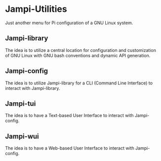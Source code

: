 # Jampi-Utilities
Just another menu for Pi configuration of a GNU Linux system.


## Jampi-library
The idea is to utilize a central location for configuration and customization of GNU Linux with GNU bash conventions and dynamic API generation.

## Jampi-config
The idea is to utilize Jampi-library for a CLI (Command Line Interface) to interact with Jampi-library.

## Jampi-tui
The idea is to have a Text-based User Interface to interact with Jampi-config.

## Jampi-wui
The idea is to have a Web-based User Interface to interact with Jampi-config.
  

